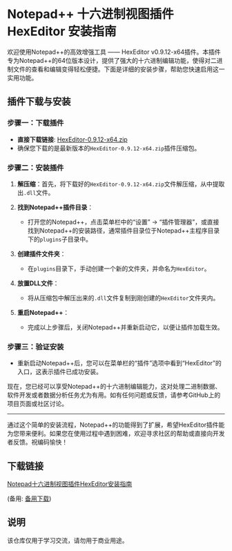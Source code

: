 # Notepad++ 十六进制视图插件 HexEditor 安装指南

欢迎使用Notepad++的高效增强工具 —— HexEditor v0.9.12-x64插件。本插件专为Notepad++的64位版本设计，提供了强大的十六进制编辑功能，使得对二进制文件的查看和编辑变得轻松便捷。下面是详细的安装步骤，帮助您快速启用这一实用功能。

## 插件下载与安装

### 步骤一：下载插件

- **直接下载链接**: [HexEditor-0.9.12-x64.zip](https://github.com/chcg/NPP_HexEdit/releases)
- 确保您下载的是最新版本的`HexEditor-0.9.12-x64.zip`插件压缩包。

### 步骤二：安装插件

1. **解压缩**：首先，将下载好的`HexEditor-0.9.12-x64.zip`文件解压缩，从中提取出`.dll`文件。
   
2. **找到Notepad++插件目录**：
   - 打开您的Notepad++，点击菜单栏中的“设置” -> “插件管理器”，或直接找到Notepad++的安装路径，通常插件目录位于Notepad++主程序目录下的`plugins`子目录中。

3. **创建插件文件夹**：
   - 在`plugins`目录下，手动创建一个新的文件夹，并命名为`HexEditor`。

4. **放置DLL文件**：
   - 将从压缩包中解压出来的`.dll`文件复制到刚创建的`HexEditor`文件夹内。

5. **重启Notepad++**：
   - 完成以上步骤后，关闭Notepad++并重新启动它，以便让插件加载生效。

### 步骤三：验证安装
- 重新启动Notepad++后，您可以在菜单栏的“插件”选项中看到“HexEditor”的入口，这表示插件已成功安装。

现在，您已经可以享受Notepad++的十六进制编辑能力，这对处理二进制数据、软件开发或者数据分析任务尤为有用。如有任何问题或反馈，请参考GitHub上的项目页面或社区讨论。

---

通过这个简单的安装流程，Notepad++的功能得到了扩展，希望HexEditor插件能为您带来便利。如果您在使用过程中遇到困难，欢迎寻求社区的帮助或直接向开发者反馈。祝编码愉快！

## 下载链接
[Notepad十六进制视图插件HexEditor安装指南](https://pan.quark.cn/s/af16cbe34c5e) 

(备用: [备用下载](https://pan.baidu.com/s/10Rx0abp9RXRtK0VnfiVOGQ?pwd=1234))

## 说明

该仓库仅用于学习交流，请勿用于商业用途。
